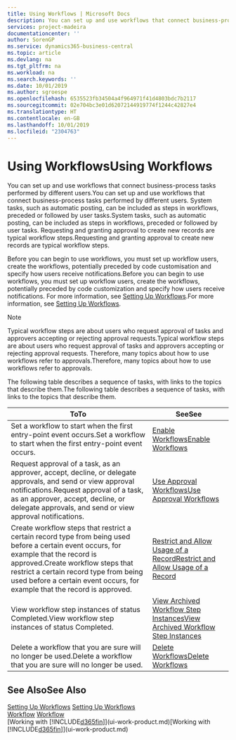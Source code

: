```yaml
---
title: Using Workflows | Microsoft Docs
description: You can set up and use workflows that connect business-process tasks performed by different users. System tasks, such as automatic posting, can be included as steps in workflows, preceded or followed by user tasks. Requesting and granting approval to create new records are typical workflow steps.
services: project-madeira
documentationcenter: ''
author: SorenGP
ms.service: dynamics365-business-central
ms.topic: article
ms.devlang: na
ms.tgt_pltfrm: na
ms.workload: na
ms.search.keywords: ''
ms.date: 10/01/2019
ms.author: sgroespe
ms.openlocfilehash: 6535523fb34504a4f964971f41d4803bdc7b2117
ms.sourcegitcommit: 02e704bc3e01d62072144919774f1244c42827e4
ms.translationtype: HT
ms.contentlocale: en-GB
ms.lasthandoff: 10/01/2019
ms.locfileid: "2304763"
---
```

# <a name="using-workflows"></a><span data-ttu-id="40af9-105">Using Workflows</span><span class="sxs-lookup"><span data-stu-id="40af9-105">Using Workflows</span></span>
<span data-ttu-id="40af9-106">You can set up and use workflows that connect business-process tasks performed by different users.</span><span class="sxs-lookup"><span data-stu-id="40af9-106">You can set up and use workflows that connect business-process tasks performed by different users.</span></span> <span data-ttu-id="40af9-107">System tasks, such as automatic posting, can be included as steps in workflows, preceded or followed by user tasks.</span><span class="sxs-lookup"><span data-stu-id="40af9-107">System tasks, such as automatic posting, can be included as steps in workflows, preceded or followed by user tasks.</span></span> <span data-ttu-id="40af9-108">Requesting and granting approval to create new records are typical workflow steps.</span><span class="sxs-lookup"><span data-stu-id="40af9-108">Requesting and granting approval to create new records are typical workflow steps.</span></span>  

 <span data-ttu-id="40af9-109">Before you can begin to use workflows, you must set up workflow users, create the workflows, potentially preceded by code customisation and specify how users receive notifications.</span><span class="sxs-lookup"><span data-stu-id="40af9-109">Before you can begin to use workflows, you must set up workflow users, create the workflows, potentially preceded by code customization and specify how users receive notifications.</span></span> <span data-ttu-id="40af9-110">For more information, see [Setting Up Workflows](across-set-up-workflows.md).</span><span class="sxs-lookup"><span data-stu-id="40af9-110">For more information, see [Setting Up Workflows](across-set-up-workflows.md).</span></span>  

> [!NOTE]  
>  <span data-ttu-id="40af9-111">Typical workflow steps are about users who request approval of tasks and approvers accepting or rejecting approval requests.</span><span class="sxs-lookup"><span data-stu-id="40af9-111">Typical workflow steps are about users who request approval of tasks and approvers accepting or rejecting approval requests.</span></span> <span data-ttu-id="40af9-112">Therefore, many topics about how to use workflows refer to approvals.</span><span class="sxs-lookup"><span data-stu-id="40af9-112">Therefore, many topics about how to use workflows refer to approvals.</span></span>  

 <span data-ttu-id="40af9-113">The following table describes a sequence of tasks, with links to the topics that describe them.</span><span class="sxs-lookup"><span data-stu-id="40af9-113">The following table describes a sequence of tasks, with links to the topics that describe them.</span></span>  

|<span data-ttu-id="40af9-114">**To**</span><span class="sxs-lookup"><span data-stu-id="40af9-114">**To**</span></span>|<span data-ttu-id="40af9-115">**See**</span><span class="sxs-lookup"><span data-stu-id="40af9-115">**See**</span></span>|  
|------------|-------------|  
|<span data-ttu-id="40af9-116">Set a workflow to start when the first entry-point event occurs.</span><span class="sxs-lookup"><span data-stu-id="40af9-116">Set a workflow to start when the first entry-point event occurs.</span></span>|[<span data-ttu-id="40af9-117">Enable Workflows</span><span class="sxs-lookup"><span data-stu-id="40af9-117">Enable Workflows</span></span>](across-how-to-enable-workflows.md)|  
|<span data-ttu-id="40af9-118">Request approval of a task, as an approver, accept, decline, or delegate approvals, and send or view approval notifications.</span><span class="sxs-lookup"><span data-stu-id="40af9-118">Request approval of a task, as an approver, accept, decline, or delegate approvals, and send or view approval notifications.</span></span>|[<span data-ttu-id="40af9-119">Use Approval Workflows</span><span class="sxs-lookup"><span data-stu-id="40af9-119">Use Approval Workflows</span></span>](across-how-use-approval-workflows.md)|  
|<span data-ttu-id="40af9-120">Create workflow steps that restrict a certain record type from being used before a certain event occurs, for example that the record is approved.</span><span class="sxs-lookup"><span data-stu-id="40af9-120">Create workflow steps that restrict a certain record type from being used before a certain event occurs, for example that the record is approved.</span></span>|[<span data-ttu-id="40af9-121">Restrict and Allow Usage of a Record</span><span class="sxs-lookup"><span data-stu-id="40af9-121">Restrict and Allow Usage of a Record</span></span>](across-how-to-restrict-and-allow-usage-of-a-record.md)|  
|<span data-ttu-id="40af9-122">View workflow step instances of status Completed.</span><span class="sxs-lookup"><span data-stu-id="40af9-122">View workflow step instances of status Completed.</span></span>|[<span data-ttu-id="40af9-123">View Archived Workflow Step Instances</span><span class="sxs-lookup"><span data-stu-id="40af9-123">View Archived Workflow Step Instances</span></span>](across-how-to-view-archived-workflow-step-instances.md)|  
|<span data-ttu-id="40af9-124">Delete a workflow that you are sure will no longer be used.</span><span class="sxs-lookup"><span data-stu-id="40af9-124">Delete a workflow that you are sure will no longer be used.</span></span>|[<span data-ttu-id="40af9-125">Delete Workflows</span><span class="sxs-lookup"><span data-stu-id="40af9-125">Delete Workflows</span></span>](across-how-to-delete-workflows.md)|  

## <a name="see-also"></a><span data-ttu-id="40af9-126">See Also</span><span class="sxs-lookup"><span data-stu-id="40af9-126">See Also</span></span>  
<span data-ttu-id="40af9-127">[Setting Up Workflows](across-set-up-workflows.md) </span><span class="sxs-lookup"><span data-stu-id="40af9-127">[Setting Up Workflows](across-set-up-workflows.md) </span></span>  
<span data-ttu-id="40af9-128">[Workflow](across-workflow.md) </span><span class="sxs-lookup"><span data-stu-id="40af9-128">[Workflow](across-workflow.md) </span></span>  
<span data-ttu-id="40af9-129">[Working with [!INCLUDE[d365fin](includes/d365fin_md.md)]](ui-work-product.md)</span><span class="sxs-lookup"><span data-stu-id="40af9-129">[Working with [!INCLUDE[d365fin](includes/d365fin_md.md)]](ui-work-product.md)</span></span>
